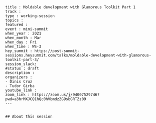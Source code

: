 	title : Moldable development with Glamorous Toolkit Part 1
	track : 
	type : working-session
	topics :
	featured :
	event : mini-summit
	when_year : 2021
	when_month : Mar
	when_day : Fri
	when_time : WS-3
	hey_summit : https://post-summit-sessions.heysummit.com/talks/moldable-development-with-glamorous-toolkit-part-3/
	session_slack:
	#status : draft
	description :
	organizers :
	- Dinis Cruz
	- Tudor Girba
	youtube_link :
	zoom_link : https://zoom.us/j/94007529746?pwd=a3hrMXJCQ1hQc0hVbmdzZG9sbGRTZz09
	---
	

	## About this session
